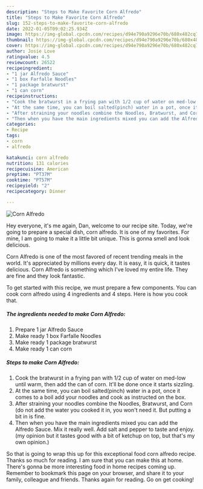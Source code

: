 ```yaml
---
description: "Steps to Make Favorite Corn Alfredo"
title: "Steps to Make Favorite Corn Alfredo"
slug: 152-steps-to-make-favorite-corn-alfredo
date: 2022-01-05T09:02:25.934Z
image: https://img-global.cpcdn.com/recipes/d94e790a9296e70b/680x482cq70/corn-alfredo-recipe-main-photo.jpg
thumbnail: https://img-global.cpcdn.com/recipes/d94e790a9296e70b/680x482cq70/corn-alfredo-recipe-main-photo.jpg
cover: https://img-global.cpcdn.com/recipes/d94e790a9296e70b/680x482cq70/corn-alfredo-recipe-main-photo.jpg
author: Josie Love
ratingvalue: 4.5
reviewcount: 26522
recipeingredient:
- "1 jar Alfredo Sauce"
- "1 box Farfalle Noodles"
- "1 package bratwurst"
- "1 can corn"
recipeinstructions:
- "Cook the bratwurst in a frying pan with 1/2 cup of water on med-low until warm, then add the can of corn. It&#39;ll be done once it starts sizzling."
- "At the same time, you can boil salted(pinch) water in a pot, once it comes to a boil add your noodles and cook as instructed on the box."
- "After straining your noodles combine the Noodles, Bratwurst, and Corn (do not add the water you cooked it in, you won&#39;t need it. But putting a bit in is fine."
- "Then when you have the main ingredients mixed you can add the Alfredo Sauce. Mix it really well. Add salt and pepper to taste and enjoy. (my opinion but it tastes good with a bit of ketchup on top, but that&#39;s my own opinion.)"
categories:
- Recipe
tags:
- corn
- alfredo

katakunci: corn alfredo 
nutrition: 131 calories
recipecuisine: American
preptime: "PT37M"
cooktime: "PT57M"
recipeyield: "2"
recipecategory: Dinner

---
```



![Corn Alfredo](https://img-global.cpcdn.com/recipes/d94e790a9296e70b/680x482cq70/corn-alfredo-recipe-main-photo.jpg)

Hey everyone, it's me again, Dan, welcome to our recipe site. Today, we're going to prepare a special dish, corn alfredo. It is one of my favorites. For mine, I am going to make it a little bit unique. This is gonna smell and look delicious.

Corn Alfredo is one of the most favored of recent trending meals in the world. It's appreciated by millions every day. It is easy, it is quick, it tastes delicious. Corn Alfredo is something which I've loved my entire life. They are fine and they look fantastic.




To get started with this recipe, we must prepare a few components. You can cook corn alfredo using 4 ingredients and 4 steps. Here is how you cook that.

<!--inarticleads1-->

##### The ingredients needed to make Corn Alfredo:

1. Prepare 1 jar Alfredo Sauce
1. Make ready 1 box Farfalle Noodles
1. Make ready 1 package bratwurst
1. Make ready 1 can corn




<!--inarticleads2-->

##### Steps to make Corn Alfredo:

1. Cook the bratwurst in a frying pan with 1/2 cup of water on med-low until warm, then add the can of corn. It&#39;ll be done once it starts sizzling.
1. At the same time, you can boil salted(pinch) water in a pot, once it comes to a boil add your noodles and cook as instructed on the box.
1. After straining your noodles combine the Noodles, Bratwurst, and Corn (do not add the water you cooked it in, you won&#39;t need it. But putting a bit in is fine.
1. Then when you have the main ingredients mixed you can add the Alfredo Sauce. Mix it really well. Add salt and pepper to taste and enjoy. (my opinion but it tastes good with a bit of ketchup on top, but that&#39;s my own opinion.)




So that is going to wrap this up for this exceptional food corn alfredo recipe. Thanks so much for reading. I am sure that you can make this at home. There's gonna be more interesting food in home recipes coming up. Remember to bookmark this page on your browser, and share it to your family, colleague and friends. Thanks again for reading. Go on get cooking!
